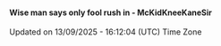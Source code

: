 #### Wise man says only fool rush in - McKidKneeKaneSir
Updated on 13/09/2025 - 16:12:04 (UTC) Time Zone
